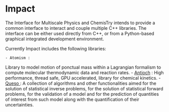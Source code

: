 Impact
======

The Interface for Multiscale Physics and ChemisTry intends to provide
a common interface to interact and couple multiple C++ libraries.
The interface can be either used directly from C++, or from 
a Python-based graphical integrated development environment.

Currently Impact includes the following libraries:

    - Atomism :
   Library to model motion of ponctual mass within a Lagrangian formalism to
compute molecular thermodynamic data and reaction rates.
    - [Antioch](https://github.com/pbauman/antioch) : 
    High performance, thread safe, GPU accelerated, library for chemical kinetics.
    - [ Queso ](https://github.com/libqueso/queso) :
A collection of algorithms and other functionalities aimed for the solution of statistical inverse problems, for the solution of statistical forward problems, for the validation of a model and for the prediction of quantities of interest from such model along with the quantification of their uncertainties.




